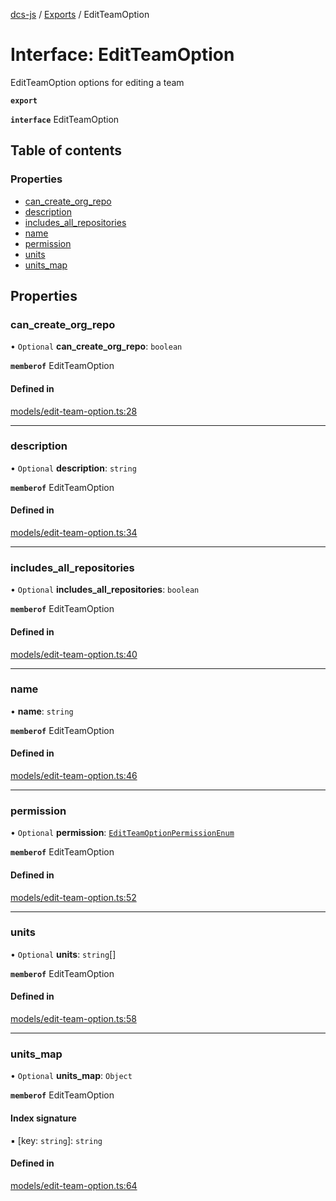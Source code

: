 [dcs-js](../README.md) / [Exports](../modules.md) / EditTeamOption

# Interface: EditTeamOption

EditTeamOption options for editing a team

**`export`**

**`interface`** EditTeamOption

## Table of contents

### Properties

- [can\_create\_org\_repo](EditTeamOption.md#can_create_org_repo)
- [description](EditTeamOption.md#description)
- [includes\_all\_repositories](EditTeamOption.md#includes_all_repositories)
- [name](EditTeamOption.md#name)
- [permission](EditTeamOption.md#permission)
- [units](EditTeamOption.md#units)
- [units\_map](EditTeamOption.md#units_map)

## Properties

### <a id="can_create_org_repo" name="can_create_org_repo"></a> can\_create\_org\_repo

• `Optional` **can\_create\_org\_repo**: `boolean`

**`memberof`** EditTeamOption

#### Defined in

[models/edit-team-option.ts:28](https://github.com/unfoldingWord/dcs-js/blob/09d5a5e/models/edit-team-option.ts#L28)

___

### <a id="description" name="description"></a> description

• `Optional` **description**: `string`

**`memberof`** EditTeamOption

#### Defined in

[models/edit-team-option.ts:34](https://github.com/unfoldingWord/dcs-js/blob/09d5a5e/models/edit-team-option.ts#L34)

___

### <a id="includes_all_repositories" name="includes_all_repositories"></a> includes\_all\_repositories

• `Optional` **includes\_all\_repositories**: `boolean`

**`memberof`** EditTeamOption

#### Defined in

[models/edit-team-option.ts:40](https://github.com/unfoldingWord/dcs-js/blob/09d5a5e/models/edit-team-option.ts#L40)

___

### <a id="name" name="name"></a> name

• **name**: `string`

**`memberof`** EditTeamOption

#### Defined in

[models/edit-team-option.ts:46](https://github.com/unfoldingWord/dcs-js/blob/09d5a5e/models/edit-team-option.ts#L46)

___

### <a id="permission" name="permission"></a> permission

• `Optional` **permission**: [`EditTeamOptionPermissionEnum`](../modules.md#editteamoptionpermissionenum-1)

**`memberof`** EditTeamOption

#### Defined in

[models/edit-team-option.ts:52](https://github.com/unfoldingWord/dcs-js/blob/09d5a5e/models/edit-team-option.ts#L52)

___

### <a id="units" name="units"></a> units

• `Optional` **units**: `string`[]

**`memberof`** EditTeamOption

#### Defined in

[models/edit-team-option.ts:58](https://github.com/unfoldingWord/dcs-js/blob/09d5a5e/models/edit-team-option.ts#L58)

___

### <a id="units_map" name="units_map"></a> units\_map

• `Optional` **units\_map**: `Object`

**`memberof`** EditTeamOption

#### Index signature

▪ [key: `string`]: `string`

#### Defined in

[models/edit-team-option.ts:64](https://github.com/unfoldingWord/dcs-js/blob/09d5a5e/models/edit-team-option.ts#L64)

